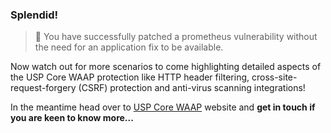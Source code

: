 <!--
SPDX-FileCopyrightText: 2025 United Security Providers AG, Switzerland

SPDX-License-Identifier: GPL-3.0-only
-->

### Splendid!

> &#127937; You have successfully patched a prometheus vulnerability without the need for an application fix to be available.

Now watch out for more scenarios to come highlighting detailed aspects of the USP Core WAAP protection like HTTP header filtering, cross-site-request-forgery (CSRF) protection and anti-virus scanning integrations!

In the meantime head over to [USP Core WAAP](https://www.united-security-providers.ch/technology/application-security/web-application-api-protection-waap/) website and **get in touch if you are keen to know more...**
